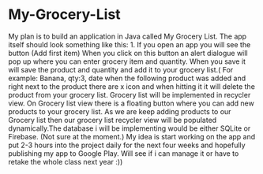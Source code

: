 # My-Grocery-List

My plan is to build an application in Java called My Grocery List. The app itself should look something like this: 1. If you open an app you will see the button (Add first item) When you click on this button an alert dialogue will pop up where you can enter grocery item and quantity. When you save it will save the product and quantity and add it to your grocery list.( For example: Banana, qty:3, date when the following product was added and right next to the product there are x icon and when hitting it it will delete the product from your grocery list. Grocery list will be implemented in recycler view. On Grocery list view there is a floating button where you can add new products to your grocery list. As we are keep adding products to our Grocery list then our grocery list recycler view will be populated dynamically.The database i will be implementing would be either SQLite or Firebase. (Not sure at the moment.) My idea is start working on the app and put 2-3 hours into the project daily for the next four weeks and hopefully publishing my app to Google Play. Will see if i can manage it or have to retake the whole class next year :))
